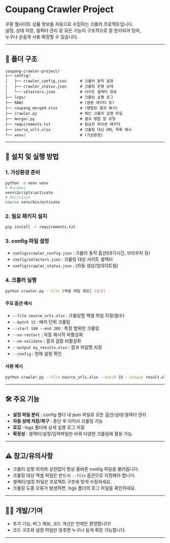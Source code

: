 # Coupang Crawler Project

쿠팡 웹사이트 상품 정보를 자동으로 수집하는 크롤러 프로젝트입니다.  
설정, 상태 저장, 셀렉터 관리 등 모든 기능이 구조적으로 잘 분리되어 있어,  
누구나 손쉽게 사용·확장할 수 있습니다.

---

## 📁 폴더 구조

```
coupang-crawler-project/
├── config/
│   ├── crawler_config.json      # 크롤러 동작 설정
│   ├── crawler_status.json      # 크롤링 진행 상태
│   └── selectors.json           # 사이트 셀렉터 정보
├── logs/                        # 크롤링 실행 로그
├── RAW/                         # (원본 데이터 등)
├── coupang_merged.xlsx          # (병합된 결과 예시)
├── crawler.py                   # 메인 크롤러 실행 파일
├── merger.py                    # 결과 병합 등 유틸
├── requirements.txt             # 필요한 파이썬 패키지
├── source_urls.xlsx             # 크롤링 대상 URL 목록 예시
└── venv/                        # (가상환경)
```

---

## 🚀 설치 및 실행 방법

### 1. 가상환경 준비

```bash
python -m venv venv
# Windows
venv\Scripts\activate
# Mac/Linux
source venv/bin/activate
```

### 2. 필요 패키지 설치

```bash
pip install -r requirements.txt
```

### 3. config 파일 설정

- `config/crawler_config.json` : 크롤러 동작 옵션(대기시간, 브라우저 등)
- `config/selectors.json` : 크롤링 대상 사이트 셀렉터
- `config/crawler_status.json` : (자동 생성/업데이트됨)

### 4. 크롤러 실행

```bash
python crawler.py --file [엑셀 파일 경로] [옵션]
```

#### 주요 옵션 예시

- `--file source_urls.xlsx` : 크롤링할 엑셀 파일 지정(필수)
- `--batch 15` : 배치 단위 크롤링
- `--start 100 --end 200` : 특정 범위만 크롤링
- `--no-restart` : 자동 재시작 비활성화
- `--no-validate` : 결과 검증 비활성화
- `--output my_results.xlsx` : 결과 파일명 지정
- `--config` : 현재 설정 확인

#### 사용 예시

```bash
python crawler.py --file source_urls.xlsx --batch 15 --output result.xlsx
```

---

## 🛠️ 주요 기능

- **설정 파일 분리** : config 폴더 내 json 파일로 모든 옵션/상태/셀렉터 관리
- **자동 상태 저장/복구** : 중단 후 이어서 크롤링 가능
- **로깅** : logs 폴더에 상세 실행 로그 저장
- **확장성** : 셀렉터/설정/입력파일만 바꿔 다양한 크롤링에 활용 가능

---

## ⚠️ 참고/유의사항

- 크롤러 실행 위치와 상관없이 항상 올바른 config 파일을 불러옵니다.
- 크롤링 대상 엑셀 파일은 반드시 `--file` 옵션으로 지정해야 합니다.
- 셀렉터/설정 파일은 프로젝트 구조에 맞게 수정하세요.
- 크롤링 도중 오류가 발생하면, logs 폴더의 로그 파일을 확인하세요.

---

## 👨‍💻 개발/기여

- 추가 기능, 버그 제보, 코드 개선은 언제든 환영합니다!
- 코드 구조와 설정 파일만 맞추면 누구나 쉽게 확장 가능합니다.

---
